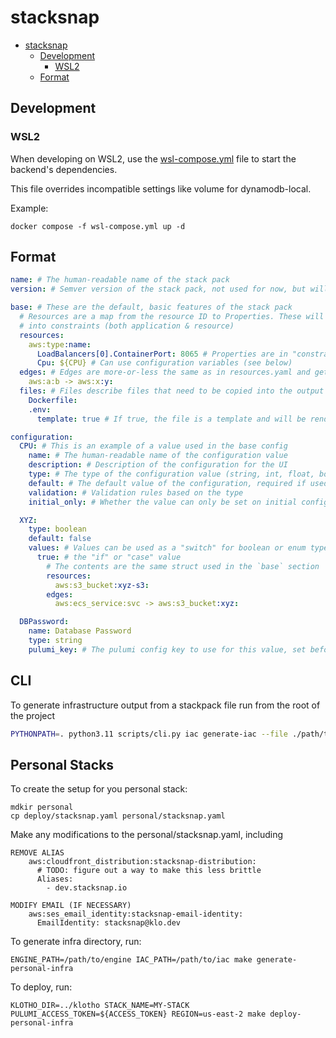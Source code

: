 # stacksnap

<!-- TOC -->
* [stacksnap](#stacksnap)
  * [Development](#development)
    * [WSL2](#wsl2)
  * [Format](#format)
<!-- TOC -->


## Development

### WSL2
When developing on WSL2, use the [wsl-compose.yml](./wsl-compose.yml) file to start the backend's dependencies.

This file overrides incompatible settings like volume for dynamodb-local.

Example:

```shell
docker compose -f wsl-compose.yml up -d
```


## Format

```yaml
name: # The human-readable name of the stack pack
version: # Semver version of the stack pack, not used for now, but will be used in the future

base: # These are the default, basic features of the stack pack
  # Resources are a map from the resource ID to Properties. These will get converted
  # into constraints (both application & resource)
  resources:
    aws:type:name:
      LoadBalancers[0].ContainerPort: 8065 # Properties are in "constraint" format, not in template (ie, nested) format
      Cpu: ${CPU} # Can use configuration variables (see below)
  edges: # Edges are more-or-less the same as in resources.yaml and get converted to edge constraints
    aws:a:b -> aws:x:y:
  files: # Files describe files that need to be copied into the output folder.
    Dockerfile:
    .env:
      template: true # If true, the file is a template and will be rendered with the configuration

configuration:
  CPU: # This is an example of a value used in the base config
    name: # The human-readable name of the configuration value
    description: # Description of the configuration for the UI
    type: # The type of the configuration value (string, int, float, boolean, enum)
    default: # The default value of the configuration, required if used in the `base` section
    validation: # Validation rules based on the type
    initial_only: # Whether the value can only be set on initial configuration

  XYZ:
    type: boolean
    default: false
    values: # Values can be used as a "switch" for boolean or enum types
      true: # the "if" or "case" value
        # The contents are the same struct used in the `base` section
        resources:
          aws:s3_bucket:xyz-s3:
        edges:
          aws:ecs_service:svc -> aws:s3_bucket:xyz:

  DBPassword:
    name: Database Password
    type: string
    pulumi_key: # The pulumi config key to use for this value, set before the 'pulumi up'
```


## CLI

To generate infrastructure output from a stackpack file run from the root of the project
```sh
PYTHONPATH=. python3.11 scripts/cli.py iac generate-iac --file ./path/to/file.yaml --config ./path/to/config.json --project-name sample-project --output-dir output
```


## Personal Stacks

To create the setup for you personal stack:
```
mdkir personal
cp deploy/stacksnap.yaml personal/stacksnap.yaml
```

Make any modifications to the personal/stacksnap.yaml, including
```
REMOVE ALIAS
    aws:cloudfront_distribution:stacksnap-distribution:
      # TODO: figure out a way to make this less brittle
      Aliases:
        - dev.stacksnap.io

MODIFY EMAIL (IF NECESSARY)
    aws:ses_email_identity:stacksnap-email-identity:
      EmailIdentity: stacksnap@klo.dev
```

To generate infra directory, run:
```
ENGINE_PATH=/path/to/engine IAC_PATH=/path/to/iac make generate-personal-infra
```

To deploy, run:
```
KLOTHO_DIR=../klotho STACK_NAME=MY-STACK PULUMI_ACCESS_TOKEN=${ACCESS_TOKEN} REGION=us-east-2 make deploy-personal-infra
```
